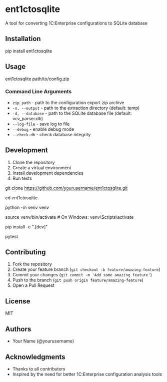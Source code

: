 # ent1ctosqlite

A tool for converting 1C:Enterprise configurations to SQLite database

## Installation

pip install ent1ctosqlite

## Usage

ent1ctosqlite path/to/config.zip

### Command Line Arguments

- `zip_path` - path to the configuration export zip archive
- `-o, --output` - path to the extraction directory (default: temp)
- `-d, --database` - path to the SQLite database file (default: vcv_parser.db)
- `--log-file` - save log to file
- `--debug` - enable debug mode
- `--check-db` - check database integrity

## Development

1. Clone the repository
2. Create a virtual environment
3. Install development dependencies
4. Run tests

git clone https://github.com/yourusername/ent1ctosqlite.git

cd ent1ctosqlite

python -m venv venv

source venv/bin/activate # On Windows: venv\Scripts\activate

pip install -e ".[dev]"

pytest

## Contributing

1. Fork the repository
2. Create your feature branch (`git checkout -b feature/amazing-feature`)
3. Commit your changes (`git commit -m 'Add some amazing feature'`)
4. Push to the branch (`git push origin feature/amazing-feature`)
5. Open a Pull Request

## License

MIT

## Authors

- Your Name (@yourusername)

## Acknowledgments

- Thanks to all contributors
- Inspired by the need for better 1C:Enterprise configuration analysis tools
